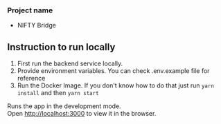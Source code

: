 
### Project name
- NIFTY Bridge

## Instruction to run locally
1. First run the backend service locally.
2. Provide environment variables. You can check .env.example file for reference
3. Run the Docker Image. If you don't know how to do that just run `yarn install` and then `yarn start`


Runs the app in the development mode.\
Open [http://localhost:3000](http://localhost:3000) to view it in the browser.

